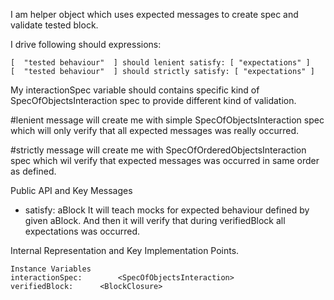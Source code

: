 I am helper object which uses expected messages to create spec and validate tested block.
 
I drive following should expressions: 

	[  "tested behaviour"  ] should lenient satisfy: [ "expectations" ]
	[  "tested behaviour"  ] should strictly satisfy: [ "expectations" ]

My interactionSpec variable should contains specific kind of SpecOfObjectsInteraction spec to provide different kind of validation.

#lenient message will create me with simple SpecOfObjectsInteraction spec which will only verify that all expected messages was really occurred.

#strictly message will create me with SpecOfOrderedObjectsInteraction spec which wil verify that expected messages was occurred in same order as defined.

Public API and Key Messages

- satisfy: aBlock 
It will teach mocks for expected behaviour defined by given aBlock. And then it will verify that during verifiedBlock all expectations was occurred.

Internal Representation and Key Implementation Points.

    Instance Variables
	interactionSpec:		<SpecOfObjectsInteraction>
	verifiedBlock:		<BlockClosure>